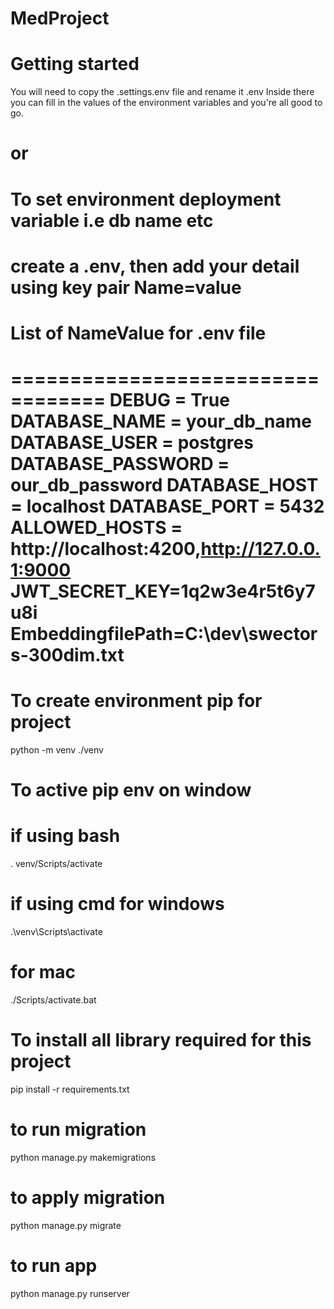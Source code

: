 # MedProject

# Getting started
You will need to copy the .settings.env file and rename it .env
Inside there you can fill in the values of the environment variables and you're all good to go.

# or

# To set environment deployment variable i.e db name etc
create a .env, then add your detail using key pair
Name=value
===================================
List of NameValue for .env file
===================================
==================================
DEBUG = True
DATABASE_NAME = your_db_name
DATABASE_USER = postgres
DATABASE_PASSWORD = our_db_password
DATABASE_HOST = localhost
DATABASE_PORT = 5432
ALLOWED_HOSTS = http://localhost:4200,http://127.0.0.1:9000
JWT_SECRET_KEY=1q2w3e4r5t6y7u8i
EmbeddingfilePath=C:\dev\swectors-300dim.txt
===================================


# To create environment pip for project
python -m venv   ./venv

# To active pip env on window
# if using bash
. venv/Scripts/activate
# if using cmd for windows
.\venv\Scripts\activate
# for mac
./Scripts/activate.bat

# To install all library required for this project
pip install -r requirements.txt

# to run migration
python manage.py makemigrations

# to apply migration
python manage.py migrate

# to run app
python manage.py runserver



